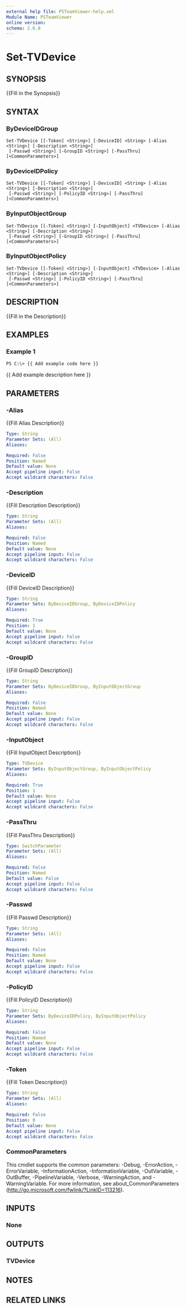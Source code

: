 ```yaml
---
external help file: PSTeamViewer-help.xml
Module Name: PSTeamViewer
online version:
schema: 2.0.0
---
```


# Set-TVDevice

## SYNOPSIS
{{Fill in the Synopsis}}

## SYNTAX

### ByDeviceIDGroup
```
Set-TVDevice [[-Token] <String>] [-DeviceID] <String> [-Alias <String>] [-Description <String>]
 [-Passwd <String>] [-GroupID <String>] [-PassThru] [<CommonParameters>]
```

### ByDeviceIDPolicy
```
Set-TVDevice [[-Token] <String>] [-DeviceID] <String> [-Alias <String>] [-Description <String>]
 [-Passwd <String>] [-PolicyID <String>] [-PassThru] [<CommonParameters>]
```

### ByInputObjectGroup
```
Set-TVDevice [[-Token] <String>] [-InputObject] <TVDevice> [-Alias <String>] [-Description <String>]
 [-Passwd <String>] [-GroupID <String>] [-PassThru] [<CommonParameters>]
```

### ByInputObjectPolicy
```
Set-TVDevice [[-Token] <String>] [-InputObject] <TVDevice> [-Alias <String>] [-Description <String>]
 [-Passwd <String>] [-PolicyID <String>] [-PassThru] [<CommonParameters>]
```

## DESCRIPTION
{{Fill in the Description}}

## EXAMPLES

### Example 1
```
PS C:\> {{ Add example code here }}
```

{{ Add example description here }}

## PARAMETERS

### -Alias
{{Fill Alias Description}}

```yaml
Type: String
Parameter Sets: (All)
Aliases:

Required: False
Position: Named
Default value: None
Accept pipeline input: False
Accept wildcard characters: False
```

### -Description
{{Fill Description Description}}

```yaml
Type: String
Parameter Sets: (All)
Aliases:

Required: False
Position: Named
Default value: None
Accept pipeline input: False
Accept wildcard characters: False
```

### -DeviceID
{{Fill DeviceID Description}}

```yaml
Type: String
Parameter Sets: ByDeviceIDGroup, ByDeviceIDPolicy
Aliases:

Required: True
Position: 1
Default value: None
Accept pipeline input: False
Accept wildcard characters: False
```

### -GroupID
{{Fill GroupID Description}}

```yaml
Type: String
Parameter Sets: ByDeviceIDGroup, ByInputObjectGroup
Aliases:

Required: False
Position: Named
Default value: None
Accept pipeline input: False
Accept wildcard characters: False
```

### -InputObject
{{Fill InputObject Description}}

```yaml
Type: TVDevice
Parameter Sets: ByInputObjectGroup, ByInputObjectPolicy
Aliases:

Required: True
Position: 1
Default value: None
Accept pipeline input: False
Accept wildcard characters: False
```

### -PassThru
{{Fill PassThru Description}}

```yaml
Type: SwitchParameter
Parameter Sets: (All)
Aliases:

Required: False
Position: Named
Default value: False
Accept pipeline input: False
Accept wildcard characters: False
```

### -Passwd
{{Fill Passwd Description}}

```yaml
Type: String
Parameter Sets: (All)
Aliases:

Required: False
Position: Named
Default value: None
Accept pipeline input: False
Accept wildcard characters: False
```

### -PolicyID
{{Fill PolicyID Description}}

```yaml
Type: String
Parameter Sets: ByDeviceIDPolicy, ByInputObjectPolicy
Aliases:

Required: False
Position: Named
Default value: None
Accept pipeline input: False
Accept wildcard characters: False
```

### -Token
{{Fill Token Description}}

```yaml
Type: String
Parameter Sets: (All)
Aliases:

Required: False
Position: 0
Default value: None
Accept pipeline input: False
Accept wildcard characters: False
```

### CommonParameters
This cmdlet supports the common parameters: -Debug, -ErrorAction, -ErrorVariable, -InformationAction, -InformationVariable, -OutVariable, -OutBuffer, -PipelineVariable, -Verbose, -WarningAction, and -WarningVariable.
For more information, see about_CommonParameters (http://go.microsoft.com/fwlink/?LinkID=113216).

## INPUTS

### None

## OUTPUTS

### TVDevice

## NOTES

## RELATED LINKS
